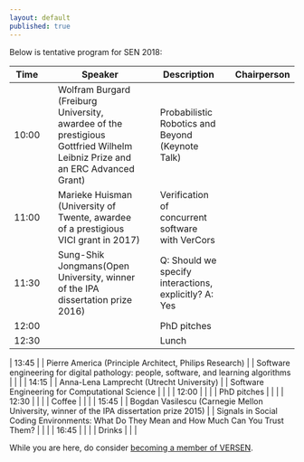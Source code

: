 ```yaml
---
layout: default
published: true
---
```


Below is tentative program for SEN 2018:

| Time | | Speaker | | Description | | Chairperson | 
|----- |-| ------  |-| ----------- |-| ----------- |
| 10:00 | | Wolfram Burgard (Freiburg University, awardee of the prestigious Gottfried Wilhelm Leibniz Prize and an ERC Advanced Grant) | | Probabilistic Robotics and Beyond (Keynote Talk) | |  |
| 11:00 | | Marieke Huisman (University of Twente, awardee of a prestigious VICI grant in 2017) | | Verification of concurrent software with VerCors |  |  |
| 11:30 | | Sung-Shik Jongmans(Open University, winner of the IPA dissertation prize 2016) | | Q: Should we specify interactions, explicitly? A: Yes | |  |  
| 12:00 | |  | | PhD pitches | |   | 
| 12:30 | |  | | Lunch | |   | 

| 13:45 | | Pierre America (Principle Architect, Philips Research) | | Software engineering for digital pathology: people, software, and learning algorithms
 | |   | 
| 14:15 | | Anna-Lena Lamprecht (Utrecht University) | | Software Engineering for Computational Science | |   | 
| 12:00 | |  | | PhD pitches | |   | 
| 12:30 | |  | | Coffee | |   | 
| 15:45 | | Bogdan Vasilescu (Carnegie Mellon University, winner of the IPA dissertation prize 2015)
 | | Signals in Social Coding Environments: What Do They Mean and How Much Can You Trust Them? | |   | 
| 16:45 | |  | | Drinks | |   | 


While you are here, do consider [becoming a member of VERSEN](http://www.versen.nl/register).
